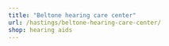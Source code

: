 ```yaml
---
title: "Beltone hearing care center"
url: /hastings/beltone-hearing-care-center/
shop: hearing aids
---
```

